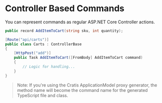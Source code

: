 # Controller Based Commands

You can represent commands as regular ASP.NET Core Controller actions.

```csharp
public record AddItemToCart(string sku, int quantity);

[Route("api/carts")]
public class Carts : ControllerBase
{
    [HttpPost("add")]
    public Task AddItemToCart([FromBody] AddItemToCart command)
    {
        // Logic for handling...
    }
}
```

> Note: If you're using the Cratis ApplicationModel proxy generator, the method name
> will become the command name for the generated TypeScript file and class.

